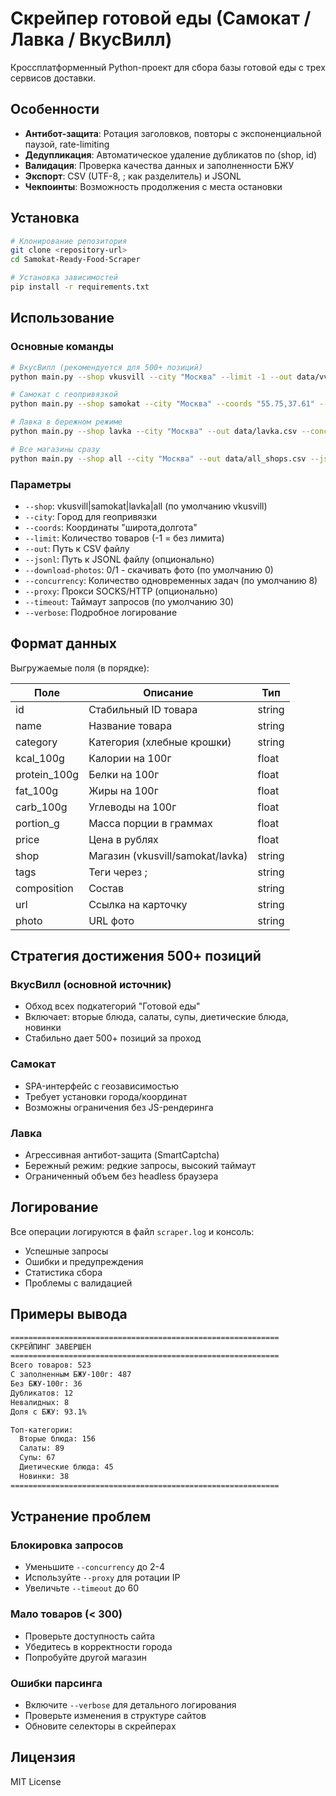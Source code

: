 # Скрейпер готовой еды (Самокат / Лавка / ВкусВилл)

Кроссплатформенный Python-проект для сбора базы готовой еды с трех сервисов доставки.

## Особенности

- **Антибот-защита**: Ротация заголовков, повторы с экспоненциальной паузой, rate-limiting
- **Дедупликация**: Автоматическое удаление дубликатов по (shop, id)
- **Валидация**: Проверка качества данных и заполненности БЖУ
- **Экспорт**: CSV (UTF-8, ; как разделитель) и JSONL
- **Чекпоинты**: Возможность продолжения с места остановки

## Установка

```bash
# Клонирование репозитория
git clone <repository-url>
cd Samokat-Ready-Food-Scraper

# Установка зависимостей
pip install -r requirements.txt
```

## Использование

### Основные команды

```bash
# ВкусВилл (рекомендуется для 500+ позиций)
python main.py --shop vkusvill --city "Москва" --limit -1 --out data/vv.csv

# Самокат с геопривязкой
python main.py --shop samokat --city "Москва" --coords "55.75,37.61" --out data/samokat.csv

# Лавка в бережном режиме
python main.py --shop lavka --city "Москва" --out data/lavka.csv --concurrency 2

# Все магазины сразу
python main.py --shop all --city "Москва" --out data/all_shops.csv --jsonl data/all_shops.jsonl
```

### Параметры

- `--shop`: vkusvill|samokat|lavka|all (по умолчанию vkusvill)
- `--city`: Город для геопривязки
- `--coords`: Координаты "широта,долгота"
- `--limit`: Количество товаров (-1 = без лимита)
- `--out`: Путь к CSV файлу
- `--jsonl`: Путь к JSONL файлу (опционально)
- `--download-photos`: 0/1 - скачивать фото (по умолчанию 0)
- `--concurrency`: Количество одновременных задач (по умолчанию 8)
- `--proxy`: Прокси SOCKS/HTTP (опционально)
- `--timeout`: Таймаут запросов (по умолчанию 30)
- `--verbose`: Подробное логирование

## Формат данных

Выгружаемые поля (в порядке):

| Поле | Описание | Тип |
|------|----------|-----|
| id | Стабильный ID товара | string |
| name | Название товара | string |
| category | Категория (хлебные крошки) | string |
| kcal_100g | Калории на 100г | float |
| protein_100g | Белки на 100г | float |
| fat_100g | Жиры на 100г | float |
| carb_100g | Углеводы на 100г | float |
| portion_g | Масса порции в граммах | float |
| price | Цена в рублях | float |
| shop | Магазин (vkusvill/samokat/lavka) | string |
| tags | Теги через ; | string |
| composition | Состав | string |
| url | Ссылка на карточку | string |
| photo | URL фото | string |

## Стратегия достижения 500+ позиций

### ВкусВилл (основной источник)
- Обход всех подкатегорий "Готовой еды"
- Включает: вторые блюда, салаты, супы, диетические блюда, новинки
- Стабильно дает 500+ позиций за проход

### Самокат
- SPA-интерфейс с геозависимостью
- Требует установки города/координат
- Возможны ограничения без JS-рендеринга

### Лавка
- Агрессивная антибот-защита (SmartCaptcha)
- Бережный режим: редкие запросы, высокий таймаут
- Ограниченный объем без headless браузера

## Логирование

Все операции логируются в файл `scraper.log` и консоль:
- Успешные запросы
- Ошибки и предупреждения
- Статистика сбора
- Проблемы с валидацией

## Примеры вывода

```bash
============================================================
СКРЕЙПИНГ ЗАВЕРШЕН
============================================================
Всего товаров: 523
С заполненным БЖУ-100г: 487
Без БЖУ-100г: 36
Дубликатов: 12
Невалидных: 8
Доля с БЖУ: 93.1%

Топ-категории:
  Вторые блюда: 156
  Салаты: 89
  Супы: 67
  Диетические блюда: 45
  Новинки: 38
============================================================
```

## Устранение проблем

### Блокировка запросов
- Уменьшите `--concurrency` до 2-4
- Используйте `--proxy` для ротации IP
- Увеличьте `--timeout` до 60

### Мало товаров (< 300)
- Проверьте доступность сайта
- Убедитесь в корректности города
- Попробуйте другой магазин

### Ошибки парсинга
- Включите `--verbose` для детального логирования
- Проверьте изменения в структуре сайтов
- Обновите селекторы в скрейперах

## Лицензия

MIT License

